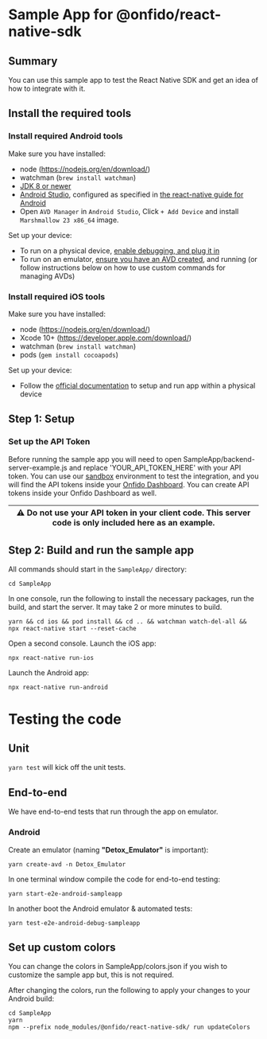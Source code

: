 # Sample App for @onfido/react-native-sdk

## Summary

You can use this sample app to test the React Native SDK and get an idea of how to integrate with it.

## Install the required tools

### Install required Android tools

Make sure you have installed:
- node (https://nodejs.org/en/download/)
- watchman (`brew install watchman`)
- [JDK 8 or newer](http://www.oracle.com/technetwork/java/javase/downloads/jdk8-downloads-2133151.html)
- [Android Studio](https://developer.android.com/studio/index.html), configured as specified in [the react-native guide for Android](https://facebook.github.io/react-native/docs/getting-started.html#android-development-environment)
- Open `AVD Manager` in `Android Studio`, Click `+ Add Device` and install `Marshmallow 23 x86_64` image.

Set up your device:
- To run on a physical device, [enable debugging, and plug it in](https://facebook.github.io/react-native/docs/running-on-device.html#1-enable-debugging-over-usb)
- To run on an emulator, [ensure you have an AVD created](https://facebook.github.io/react-native/docs/getting-started.html#using-a-virtual-device), and running (or follow instructions below on how to use custom commands for managing AVDs)

### Install required iOS tools

Make sure you have installed:
- node (https://nodejs.org/en/download/)
- Xcode 10+ (https://developer.apple.com/download/)
- watchman (`brew install watchman`)
- pods (`gem install cocoapods`)

Set up your device:
- Follow the [official documentation](https://facebook.github.io/react-native/docs/running-on-device) to setup and run app within a physical device

## Step 1: Setup

### Set up the API Token
Before running the sample app you will need to open SampleApp/backend-server-example.js and replace 'YOUR_API_TOKEN_HERE' with your API token. You can use our [sandbox](https://documentation.onfido.com/#sandbox-testing) environment to test the integration, and you will find the API tokens inside your [Onfido Dashboard](https://onfido.com/dashboard/api/tokens). You can create API tokens inside your Onfido Dashboard as well.

| :warning: Do not use your API token in your client code.  This server code is only included here as an example. |
| --- |

## Step 2: Build and run the sample app
All commands should start in the `SampleApp/` directory:
```shell
cd SampleApp
```

In one console, run the following to install the necessary packages, run the build, and start the server.  It may take 2 or more minutes to build.  
```shell
yarn && cd ios && pod install && cd .. && watchman watch-del-all && npx react-native start --reset-cache
```

Open a second console.  Launch the iOS app:
```shell
npx react-native run-ios
```

Launch the Android app:
```shell
npx react-native run-android
```

# Testing the code

## Unit

`yarn test` will kick off the unit tests.

## End-to-end

We have end-to-end tests that run through the app on emulator.

### Android

Create an emulator (naming **"Detox_Emulator"** is important):

    yarn create-avd -n Detox_Emulator

In one terminal window compile the code for end-to-end testing:

    yarn start-e2e-android-sampleapp

In another boot the Android emulator & automated tests:

    yarn test-e2e-android-debug-sampleapp


## Set up custom colors
You can change the colors in SampleApp/colors.json if you wish to customize the sample app but, this is not required.

After changing the colors, run the following to apply your changes to your Android build:
```shell
cd SampleApp
yarn
npm --prefix node_modules/@onfido/react-native-sdk/ run updateColors
```